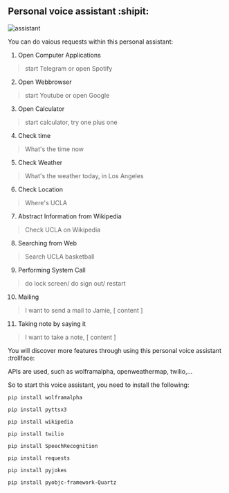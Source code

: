 ## Personal voice assistant :shipit:
![assistant](https://user-images.githubusercontent.com/83828631/147865418-ab5a6904-daf1-4750-83ea-c50efbd28628.jpeg)

You can do vaious requests within this personal assistant:

1. Open Computer Applications
> start Telegram or open Spotify
2. Open Webbrowser
> start Youtube or open Google
3. Open Calculator 
> start calculator, try one plus one
4. Check time
> What's the time now
5. Check Weather
> What's the weather today, in Los Angeles
6. Check Location
> Where's UCLA
7. Abstract Information from Wikipedia
> Check UCLA on Wikipedia
8. Searching from Web
> Search UCLA basketball
9. Performing System Call
>  do lock screen/ do sign out/ restart
10. Mailing
> I want to send a mail to Jamie, [ content ]
11. Taking note by saying it
> I want to take a note, [ content ]

You will discover more features through using this personal voice assistant :trollface:


APIs are used, such as wolframalpha, openweathermap, twilio,...

So to start this voice assistant, you need to install the following:
```
pip install wolframalpha
```
```
pip install pyttsx3
```
```
pip install wikipedia
```
```
pip install twilio
```
```
pip install SpeechRecognition
```
```
pip install requests
```
```
pip install pyjokes
```
```
pip install pyobjc-framework-Quartz
```